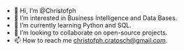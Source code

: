 - 👋 Hi, I’m @Christofph
- 👀 I’m interested in Business Intelligence and Data Bases.
- 🌱 I’m currently learning Python and SQL.
- 💞️ I’m looking to collaborate on open-source projects.
- 📫 How to reach me christofph.cratosch@gmail.com.

<!---
Christofph/Christofph is a ✨ special ✨ repository because its `README.md` (this file) appears on your GitHub profile.
You can click the Preview link to take a look at your changes.
--->
